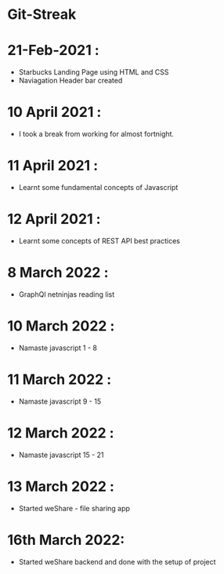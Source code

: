 # Git-Streak

21-Feb-2021 :
=============

* Starbucks Landing Page using HTML and CSS
* Naviagation Header bar created 


10 April 2021 :
===============

* I took a break from working for almost fortnight.


11 April 2021 :
===============

* Learnt some fundamental concepts of Javascript

12 April 2021 :
===============

* Learnt some concepts of REST API best practices

8 March 2022 :
==============

* GraphQl netninjas reading list

10 March 2022 :
===============

* Namaste javascript 1 - 8

11 March 2022 :
===============

* Namaste javascript 9 - 15

12 March 2022 :
===============

* Namaste javascript 15 - 21

13 March 2022 :
===============

* Started weShare - file sharing app

16th March 2022:
================

* Started weShare backend and done with the setup of project

